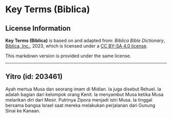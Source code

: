 # Key Terms (Biblica)

## License Information

**Key Terms (Biblica)** is based on and adapted from: _Biblica Bible Dictionary_, [Biblica, Inc.](https://www.biblica.com/), 2023, which is licensed under a [CC BY-SA 4.0 license](https://creativecommons.org/licenses/by-sa/4.0/legalcode.en).

This markdown version is provided under the same license.



--------------------------------

## Yitro (id: 203461)

Ayah mertua Musa dan seorang imam di Midian. Ia juga disebut Rehuel. Ia adalah bagian dari kelompok orang Kenit. Ia menyambut Musa ketika Musa melarikan diri dari Mesir. Putrinya Zipora menjadi istri Musa. Ia tinggal bersama bangsa Israel saat mereka melakukan perjalanan dari Gunung Sinai ke Kanaan.


